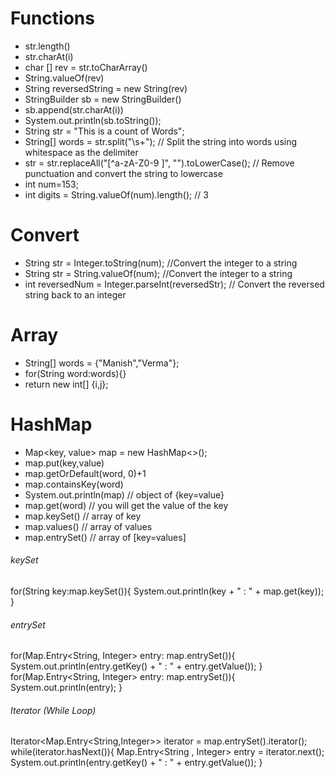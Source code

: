 # Functions
- str.length()
- str.charAt(i)
- char [] rev = str.toCharArray()
- String.valueOf(rev)
- String reversedString = new String(rev)
- StringBuilder sb = new StringBuilder()
- sb.append(str.charAt(i))
- System.out.println(sb.toString());
- String str = "This is a count of Words";
- String[] words = str.split("\\s+");  // Split the string into words using whitespace as the delimiter
- str = str.replaceAll("[^a-zA-Z0-9 ]", "").toLowerCase(); // Remove punctuation and convert the string to lowercase
- int num=153;
- int digits = String.valueOf(num).length(); // 3

# Convert 
- String str = Integer.toString(num); //Convert the integer to a string
- String str = String.valueOf(num); //Convert the integer to a string
- int reversedNum = Integer.parseInt(reversedStr); // Convert the reversed string back to an integer

# Array
- String[] words = {"Manish","Verma"}; 
- for(String word:words){}
- return new int[] {i,j};


# HashMap
- Map<key, value> map = new HashMap<>();
- map.put(key,value)
- map.getOrDefault(word, 0)+1
- map.containsKey(word)
- System.out.println(map) // object of {key=value}
- map.get(word) // you will get the value of the key
- map.keySet() // array of key
- map.values() // array of values
- map.entrySet() // array of [key=values]
###### keySet
for(String key:map.keySet()){
    System.out.println(key + " : " + map.get(key));
}
###### entrySet
for(Map.Entry<String, Integer> entry: map.entrySet()){
    System.out.println(entry.getKey() + " : " + entry.getValue());
}
for(Map.Entry<String, Integer> entry: map.entrySet()){
    System.out.println(entry);
}
###### Iterator (While Loop)
Iterator<Map.Entry<String,Integer>> iterator = map.entrySet().iterator();
while(iterator.hasNext()){
    Map.Entry<String , Integer> entry = iterator.next();
    System.out.println(entry.getKey() + " : " + entry.getValue());
}
